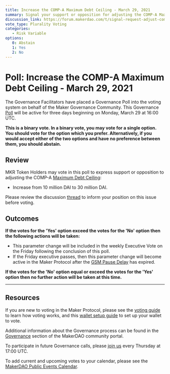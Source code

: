 ```yaml
---
title: Increase the COMP-A Maximum Debt Ceiling - March 29, 2021
summary: Signal your support or opposition for adjusting the COMP-A Maximum Debt Ceiling from 10 million DAI to 30 million DAI.
discussion_link: https://forum.makerdao.com/t/signal-request-adjust-comp-a-dc-iam-line/6992
vote_type: Plurality Voting
categories:
   - Risk Variable
options:
   0: Abstain
   1: Yes
   2: No
---
```

# Poll: Increase the COMP-A Maximum Debt Ceiling - March 29, 2021

The Governance Facilitators have placed a Governance Poll into the voting system on behalf of the Maker Governance Community. This Governance [Poll](https://community-development.makerdao.com/en/learn/governance/on-chain-gov) will be active for three days beginning on Monday, March 29 at 16:00 UTC.

**This is a binary vote. In a binary vote, you may vote for a single option. You should vote for the option which you prefer. Alternatively, if you would accept either of the two options and have no preference between them, you should abstain.**

## Review

MKR Token Holders may vote in this poll to express support or opposition to adjusting the COMP-A [Maximum Debt Ceiling](https://community-development.makerdao.com/en/learn/governance/module-dciam/):
* Increase from 10 million DAI to 30 million DAI.

Please review the discussion [thread](https://forum.makerdao.com/t/signal-request-adjust-comp-a-dc-iam-line/6992) to inform your position on this issue before voting.

## Outcomes

**If the votes for the 'Yes' option exceed the votes for the 'No' option then the following actions will be taken:**
* This parameter change will be included in the weekly Executive Vote on the Friday following the conclusion of this poll. 
* If the Friday executive passes, then this parameter change will become active in the Maker Protocol after the [GSM Pause Delay](https://community-development.makerdao.com/en/learn/governance/param-gsm-pause-delay) has expired.

**If the votes for the 'No' option equal or exceed the votes for the 'Yes' option then no further action will be taken at this time.**

---

## Resources

If you are new to voting in the Maker Protocol, please see the [voting guide](https://community-development.makerdao.com/en/learn/governance/how-voting-works/) to learn how voting works, and this [wallet setup guide](https://community-development.makerdao.com/en/learn/governance/voting-setup/) to set up your wallet to vote.

Additional information about the Governance process can be found in the [Governance](https://community-development.makerdao.com/en/learn/governance) section of the MakerDAO community portal.

To participate in future Governance calls, please [join us](https://github.com/makerdao/community/tree/master/governance/governance-and-risk-meetings) every Thursday at 17:00 UTC.

To add current and upcoming votes to your calendar, please see the [MakerDAO Public Events Calendar](https://calendar.google.com/calendar/embed?src=makerdao.com_3efhm2ghipksegl009ktniomdk%40group.calendar.google.com&ctz=UTC&mode=week&showCalendars=0&showPrint=0).
